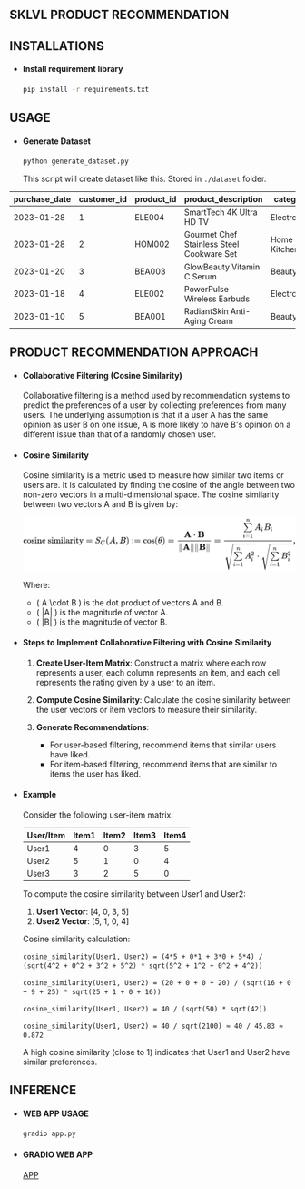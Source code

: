## SKLVL PRODUCT RECOMMENDATION

## INSTALLATIONS
- #### Install requirement library
    ```bash
    pip install -r requirements.txt
    ```

## USAGE
- #### Generate Dataset
    ```bash
    python generate_dataset.py
    ```
    This script will create dataset like this. Stored in `./dataset` folder.

| purchase_date | customer_id | product_id | product_description                          | category        | price | ratings | page_views | time_spent | age | gender |
|---------------|-------------|------------|----------------------------------------------|-----------------|-------|---------|------------|------------|-----|--------|
| 2023-01-28    | 1           | ELE004     | SmartTech 4K Ultra HD TV                     | Electronics     | 556   | 4.6     | 14         | 163        | 25  | female |
| 2023-01-28    | 2           | HOM002     | Gourmet Chef Stainless Steel Cookware Set    | Home & Kitchen  | 143   | 3.6     | 10         | 87         | 49  | male   |
| 2023-01-20    | 3           | BEA003     | GlowBeauty Vitamin C Serum                   | Beauty          | 219   | 4.6     | 42         | 117        | 19  | male   |
| 2023-01-18    | 4           | ELE002     | PowerPulse Wireless Earbuds                  | Electronics     | 395   | 4.9     | 49         | 70         | 30  | male   |
| 2023-01-10    | 5           | BEA001     | RadiantSkin Anti-Aging Cream                 | Beauty          | 924   | 4.7     | 22         | 173        | 50  | female |

## PRODUCT RECOMMENDATION APPROACH 

- #### Collaborative Filtering (Cosine Similarity)

    Collaborative filtering is a method used by recommendation systems to predict the preferences of a user by collecting preferences from many users. The underlying assumption is that if a user A has the same opinion as user B on one issue, A is more likely to have B's opinion on a different issue than that of a randomly chosen user.

- #### Cosine Similarity

    Cosine similarity is a metric used to measure how similar two items or users are. It is calculated by finding the cosine of the angle between two non-zero vectors in a multi-dimensional space. The cosine similarity between two vectors A and B is given by:

    ![Cosine Similarity](/assets/cosine_similarity_equation.jpg)

    Where:
    - \( A \cdot B \) is the dot product of vectors A and B.
    - \( \|A\| \) is the magnitude of vector A.
    - \( \|B\| \) is the magnitude of vector B.

- #### Steps to Implement Collaborative Filtering with Cosine Similarity

    1. **Create User-Item Matrix**: Construct a matrix where each row represents a user, each column represents an item, and each cell represents the rating given by a user to an item.

    2. **Compute Cosine Similarity**: Calculate the cosine similarity between the user vectors or item vectors to measure their similarity.

    3. **Generate Recommendations**:
        - For user-based filtering, recommend items that similar users have liked.
        - For item-based filtering, recommend items that are similar to items the user has liked.

- #### Example

    Consider the following user-item matrix:

    | User/Item | Item1 | Item2 | Item3 | Item4 |
    |-----------|-------|-------|-------|-------|
    | User1     | 4     | 0     | 3     | 5     |
    | User2     | 5     | 1     | 0     | 4     |
    | User3     | 3     | 2     | 5     | 0     |

    To compute the cosine similarity between User1 and User2:

    1. **User1 Vector**: [4, 0, 3, 5]
    2. **User2 Vector**: [5, 1, 0, 4]

    Cosine similarity calculation:

    ```
    cosine_similarity(User1, User2) = (4*5 + 0*1 + 3*0 + 5*4) / (sqrt(4^2 + 0^2 + 3^2 + 5^2) * sqrt(5^2 + 1^2 + 0^2 + 4^2))
    ```

    ```
    cosine_similarity(User1, User2) = (20 + 0 + 0 + 20) / (sqrt(16 + 0 + 9 + 25) * sqrt(25 + 1 + 0 + 16))
    ```

    ```
    cosine_similarity(User1, User2) = 40 / (sqrt(50) * sqrt(42))
    ```

    ```
    cosine_similarity(User1, User2) = 40 / sqrt(2100) ≈ 40 / 45.83 ≈ 0.872
    ```

    A high cosine similarity (close to 1) indicates that User1 and User2 have similar preferences.

## INFERENCE
- #### WEB APP USAGE
    ```bash
    gradio app.py
    ```
- #### GRADIO WEB APP
    [APP](https://mghazalli-simple-product-recommendation.hf.space "Web App")